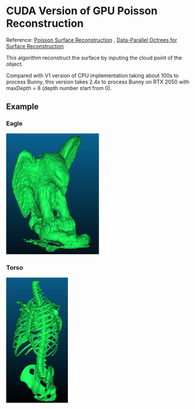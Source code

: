 # CUDA Version of GPU Poisson Reconstruction

Reference: [Poisson Surface Reconstruction](https://hhoppe.com/poissonrecon.pdf) , [Data-Parallel Octrees for Surface Reconstruction](http://kunzhou.net/2010/ParallelOctree-preprint.pdf)



This algorithm reconstruct the surface by inputing the cloud point of the object.



Compared with V1 version of CPU implementation taking about 100s to process Bunny, this version takes 2.4s to process Bunny on RTX 2050 with maxDepth = 8 (depth number start from 0).



## Example

### Eagle

<img src="./images/eagle.png" style="zoom:33%;" />

### Torso

<img src="./images/torso.png" style="zoom:33%;" />
